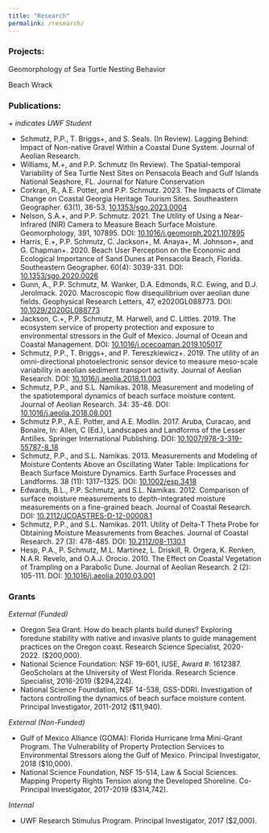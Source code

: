 ```yaml
---
title: "Research"
permalink: /research/
---
```


### Projects:
Geomorphology of Sea Turtle Nesting Behavior

Beach Wrack


### Publications:
*+ indicates UWF Student* 

- Schmutz, P.P., T. Briggs+, and S. Seals. (In Review). Lagging Behind: Impact of Non-native Gravel Within a Coastal Dune System. Journal of Aeolian Research.
- Williams, M.+, and P.P. Schmutz (In Review). The Spatial-temporal Variability of Sea Turtle Nest Sites on Pensacola Beach and Gulf Islands National Seashore, FL. Journal for Nature Conservation
- Corkran, R., A.E. Potter, and P.P. Schmutz. 2023. The Impacts of Climate Change on Coastal Georgia Heritage Tourism Sites. Southeastern Geographer. 63(1), 36-53, [10.1353/sgo.2023.0004](https://muse.jhu.edu/article/883669)
- Nelson, S.A.+, and P.P. Schmutz. 2021. The Utility of Using a Near-Infrared (NIR) Camera to Measure Beach Surface Moisture. Geomorphology, 391, 107895. DOI: [10.1016/j.geomorph.2021.107895](https://www.sciencedirect.com/science/article/pii/S0169555X21003032?via%3Dihub)
- Harris, E.+, P.P. Schmutz, C. Jackson+, M. Anaya+, M. Johnson+, and G. Chapman+. 2020. Beach User Perception on the Economic and Ecological Importance of Sand Dunes at Pensacola Beach, Florida. Southeastern Geographer. 60(4): 3039-331. DOI: [10.1353/sgo.2020.0026](https://muse.jhu.edu/article/772521)
- Gunn, A., P.P. Schmutz, M. Wanker, D.A. Edmonds, R.C. Ewing, and D.J. Jerolmack. 2020. Macroscopic flow disequilibrium over aeolian dune fields. Geophysical Research Letters, 47, e2020GL088773. DOI: [10.1029/2020GL088773](https://agupubs.onlinelibrary.wiley.com/doi/10.1029/2020GL088773)
- Jackson, C.+, P.P. Schmutz, M. Harwell, and C. Littles. 2019. The ecosystem service of property protection and exposure to environmental stressors in the Gulf of Mexico. Journal of Ocean and Coastal Management. DOI: [10.1016/j.ocecoaman.2019.105017](https://www.sciencedirect.com/science/article/pii/S0964569119305319?via%3Dihub)
- Schmutz, P.P., T. Briggs+, and P. Tereszkiewicz+. 2019. The utility of an omni-directional photoelectronic sensor device to measure meso-scale variability in aeolian sediment transport activity. Journal of Aeolian Research. DOI: [10.1016/j.aeolia.2018.11.003](https://www.sciencedirect.com/science/article/pii/S1875963718300648?via%3Dihub)
- Schmutz, P.P., and S.L. Namikas. 2018. Measurement and modeling of the spatiotemporal dynamics of beach surface moisture content. Journal of Aeolian Research. 34: 35-48. DOI: [10.1016/j.aeolia.2018.08.001](https://www.sciencedirect.com/science/article/pii/S187596371830106X?via%3Dihub)
- Schmutz P.P., A.E. Potter, and A.E. Modlin. 2017. Aruba, Curacao, and Bonaire, In: Allen, C (Ed.), Landscapes and Landforms of the Lesser Antilles. Springer International Publishing. DOI: [10.1007/978-3-319-55787-8_18](https://link.springer.com/chapter/10.1007/978-3-319-55787-8_18)
- Schmutz, P.P., and S.L. Namikas. 2013. Measurements and Modeling of Moisture Contents Above an Oscillating Water Table: Implications for Beach Surface Moisture Dynamics. Earth Surface Processes and Landforms. 38 (11): 1317–1325. DOI: [10.1002/esp.3418](https://onlinelibrary.wiley.com/doi/full/10.1002/esp.3418)
- Edwards, B.L., P.P. Schmutz, and S.L. Namikas. 2012. Comparison of surface moisture measurements to depth-integrated moisture measurements on a fine-grained beach. Journal of Coastal Research. DOI: [10.2112/JCOASTRES-D-12-00008.1](https://bioone.org/journals/journal-of-coastal-research/volume-29/issue-6/JCOASTRES-D-12-00008.1/Comparison-of-Surface-Moisture-Measurements-with-Depth-Integrated-Moisture-Measurements/10.2112/JCOASTRES-D-12-00008.1.short)
- Schmutz, P.P., and S.L. Namikas. 2011. Utility of Delta-T Theta Probe for Obtaining Moisture Measurements from Beaches. Journal of Coastal Research. 27 (3): 478-485. DOI: [10.2112/08-1130.1](https://bioone.org/journals/journal-of-coastal-research/volume-27/issue-3/08-1130.1/Utility-of-the-Delta-T-Theta-Probe-for-Obtaining-Surface/10.2112/08-1130.1.short)
- Hesp, P.A., P. Schmutz, M.L. Martinez, L. Driskill, R. Orgera, K. Renken, N.A.R. Revelo, and O.A.J. Orocio. 2010. The Effect on Coastal Vegetation of Trampling on a Parabolic Dune. Journal of Aeolian Research. 2 (2): 105-111. DOI: [10.1016/j.aeolia.2010.03.001](https://www.sciencedirect.com/science/article/pii/S1875963710000042)


### Grants
*External (Funded)* 

- Oregon Sea Grant. How do beach plants build dunes? Exploring foredune stability with native and invasive plants to guide management practices on the Oregon coast. Research Science Specialist, 2020-2022. ($200,000). 
- National Science Foundation: NSF 19-601, IUSE, Award #: 1612387. GeoScholars at the University of West Florida. Research Science Specialist, 2016-2019 ($294,224).
- National Science Foundation, NSF 14-538, GSS-DDRI. Investigation of factors controlling the dynamics of beach surface moisture content. Principal Investigator, 2011-2012 ($11,940).

*External (Non-Funded)*

- Gulf of Mexico Alliance (GOMA): Florida Hurricane Irma Mini-Grant Program. The Vulnerability of Property Protection Services to Environmental Stressors along the Gulf of Mexico. Principal Investigator, 2018 ($10,000).
- National Science Foundation, NSF 15-514, Law & Social Sciences. Mapping Property Rights Tension along the Developed Shoreline. Co-Principal Investigator, 2017-2019 ($314,742).

*Internal*

- UWF Research Stimulus Program. Principal Investigator, 2017 ($2,000).
